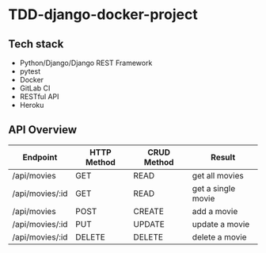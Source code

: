 # TDD-django-docker-project


## Tech stack
- Python/Django/Django REST Framework
- pytest
- Docker
- GitLab CI
- RESTful API
- Heroku


## API Overview

| Endpoint | HTTP Method | CRUD Method | Result |
| -------- | -------- | -------- | -------- |
| /api/movies | GET | READ | get all movies |
|/api/movies/:id | GET | READ | get a single movie |
|/api/movies | POST | CREATE | add a movie |
|/api/movies/:id | PUT | UPDATE | update a movie |
|/api/movies/:id | DELETE | DELETE | delete a movie |

